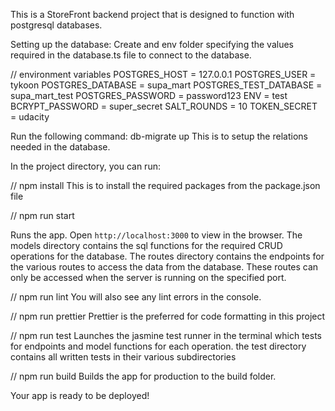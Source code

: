 This is a StoreFront backend project that is designed to function with postgresql databases.

Setting up the database:
Create and env folder specifying the values required in the database.ts file to connect to the database.

// environment variables
POSTGRES_HOST = 127.0.0.1
POSTGRES_USER = tykoon
POSTGRES_DATABASE = supa_mart
POSTGRES_TEST_DATABASE = supa_mart_test
POSTGRES_PASSWORD = password123
ENV = test
BCRYPT_PASSWORD = super_secret
SALT_ROUNDS = 10
TOKEN_SECRET = udacity


Run the following command: db-migrate up
This is to setup the relations needed in the database.

In the project directory, you can run:

// npm install
This is to install the required packages from the package.json file

// npm run start

Runs the app. Open `http://localhost:3000` to view in the browser.
The models directory contains the sql functions for the required CRUD operations for the database.
The routes directory contains the endpoints for the various routes to access the data from the database. These routes can only be accessed when the server is running on the specified port.

// npm run lint
You will also see any lint errors in the console.

// npm run prettier
Prettier is the preferred for code formatting in this project

// npm run test
Launches the jasmine test runner in the terminal which tests for endpoints and model functions for each operation.
the test directory contains all written tests in their various subdirectories

// npm run build
Builds the app for production to the build folder.

Your app is ready to be deployed!
